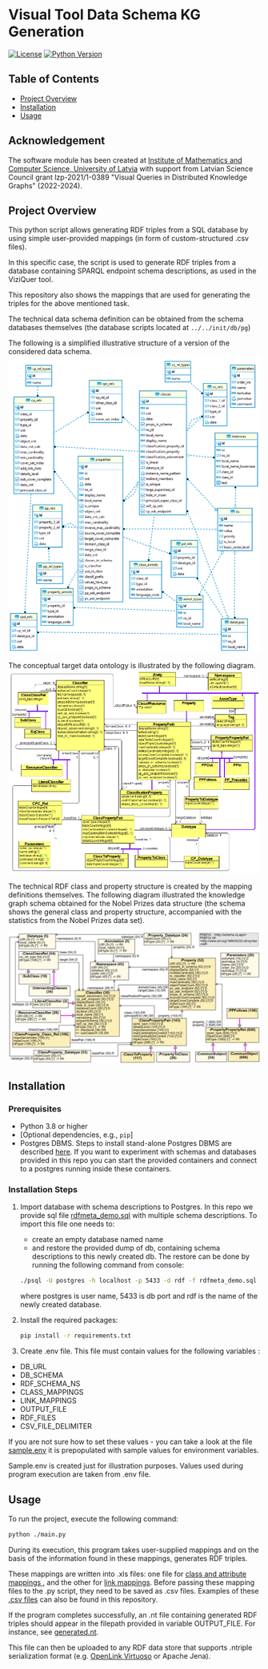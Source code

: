 # Visual Tool Data Schema KG Generation

[![License](https://img.shields.io/badge/license-MIT-green.svg)](LICENSE)
[![Python Version](https://img.shields.io/badge/python-3.8%2B-blue)](https://www.python.org/downloads/)

## Table of Contents

- [Project Overview](#project-overview)
- [Installation](#installation)
- [Usage](#usage)

## Acknowledgement

The software module has been created at [Institute of Mathematics and Computer Science, University of Latvia](https://lumii.lv) 
with support from Latvian Science Council grant lzp-2021/1-0389 "Visual Queries in Distributed Knowledge Graphs" (2022-2024).

## Project Overview

This python script allows generating RDF triples from a SQL database by using 
simple user-provided mappings (in form of custom-structured .csv files).

In this specific case, the script is used to generate RDF triples 
from a database containing SPARQL endpoint schema descriptions, as used in the ViziQuer tool.

This repository also shows the mappings that are used for 
generating the triples for the above mentioned task.

The technical data schema definition can be obtained from the schema databases themselves (the database scripts
located at `../../init/db/pg`)

The following is a simplified illustrative structure of a version of the considered data schema.
![DB schema](./dbschema.png "DBSchema")

The conceptual target data ontology is illustrated by the following diagram. 
![OWL Ontology](./OWLOnto.png "OWL Ontology")

The technical RDF class and property structure is created by the mapping definitions themselves. The following
diagram illustrated the knowledge graph schema obtained for the Nobel Prizes data structure 
(the schema shows the general class and property structure, accompanied with the statistics from the Nobel Prizes data set).

![Data Schema](./DataSchema.png "Data Schema")



## Installation

### Prerequisites

- Python 3.8 or higher
- [Optional dependencies, e.g., `pip`]
- Postgres DBMS. Steps to install stand-alone Postgres DBMS are described [here](https://www.postgresql.org/). If you want to experiment with schemas and databases provided in this repo you can start the provided containers and connect to a postgres running inside these containers.


### Installation Steps

1. Import database with schema descriptions to Postgres. In this repo we provide sql file [rdfmeta_demo.sql](./rdfmeta_demo.sql) with multiple schema descriptions. To import this file one needs to:
    - create an empty database named name
    - and restore the provided dump of db, containing schema descriptions to this newly created db. The restore can be done by running the following command from console:

    ```bash
    ./psql -U postgres -h localhost -p 5433 -d rdf -f rdfmeta_demo.sql
    ```
    where postgres is user name, 5433 is db port and rdf is the name of the newly created database.


2. Install the required packages:

    ```bash
    pip install -r requirements.txt
    ```
3. Create .env file. This file must contain values for the following variables : 
- DB_URL
- DB_SCHEMA
- RDF_SCHEMA_NS
- CLASS_MAPPINGS
- LINK_MAPPINGS
- OUTPUT_FILE
- RDF_FILES
- CSV_FILE_DELIMITER

If you are not sure how to set these values - you can take a look at the file [sample.env](./sample.env) it is prepopulated with sample values for environment variables. 

Sample.env is created just for illustration purposes. Values used during program execution are taken from .env file. 

<!--
4. Set appropriate values for the following constants in python code (top part of the main.py file):
- DB_SCHEMA_NAME
- HOST
- TRG_DIR_FOR_RDF_FILES
- FPATH_TO_CLASS_MAPPINGS
- FPATH_TO_LINK_MAPPINGS
- RDF_SCHEMA_NS
-->

## Usage

To run the project, execute the following command:

```bash
python ./main.py
```

During its execution, this program takes user-supplied mappings and on the  basis of the information found in these mappings, generates RDF triples. 

These mappings are written into .xls files: one file for [class and attribute mappings ](./Mappings.xlsx), and the other for [link mappings](./Mappings_links.xlsx). Before passing these mapping files to the .py script, they need to be saved as .csv files. Examples of these 
[.csv files](./Mappings.csv) can also be found in this repository.

If the program completes successfully, an .nt file containing generated RDF triples should appear in the filepath provided in variable OUTPUT_FILE. For instance, see [generated.nt](./generated.nt).

This file can then be uploaded to any RDF data store that supports .ntriple serialization format (e.g. [OpenLink Virtuoso](https://virtuoso.openlinksw.com/) or Apache Jena).